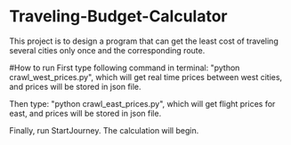 # Traveling-Budget-Calculator
This project is to design a program that can get the least cost of traveling several cities only once and the corresponding route. 

#How to run
First type following command in terminal:
"python crawl_west_prices.py",
which will get real time prices between west cities, and prices will be stored in json file.

Then type:
"python crawl_east_prices.py",
which will get flight prices for east, and prices will be stored in json file.

Finally, run StartJourney. The calculation will begin.
